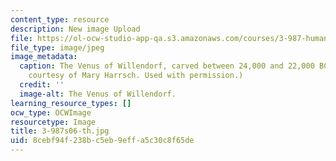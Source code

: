 ```yaml
---
content_type: resource
description: New image Upload
file: https://ol-ocw-studio-app-qa.s3.amazonaws.com/courses/3-987-human-origins-and-evolution-spring-2006/8cebf94f238bc5eb9effa5c30c8f65de_3-987s06-th.jpg
file_type: image/jpeg
image_metadata:
  caption: The Venus of Willendorf, carved between 24,000 and 22,000 BC. (Photograph
    courtesy of Mary Harrsch. Used with permission.)
  credit: ''
  image-alt: The Venus of Willendorf.
learning_resource_types: []
ocw_type: OCWImage
resourcetype: Image
title: 3-987s06-th.jpg
uid: 8cebf94f-238b-c5eb-9eff-a5c30c8f65de
---
```

